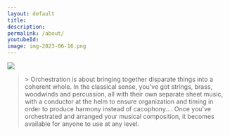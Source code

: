 ```yaml
---
layout: default
title:
description:
permalink: /about/
youtubeId:
image: img-2023-06-16.png
---
```


<div class="col-span-1 row-span-2">
  <div class="about mx-auto">
    <img class="mx-auto" src="{{ site.url }}/assets/img/{{ page.image }}" />
    <div class="my-8 inline-flex flex-col p-8">
    <span class="text-4xl block text-gray-950">
      <blockquote>
        > Orchestration is about bringing together disparate things into a coherent whole. In the classical sense, you’ve got strings, brass, woodwinds and percussion, all with their own separate sheet music, with a conductor at the helm to ensure organization and timing in order to produce harmony instead of cacophony.... Once you’ve orchestrated and arranged your musical composition, it becomes available for anyone to use at any level.
      </blockquote>
    </span>

  </div>
</div>






